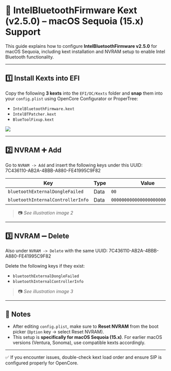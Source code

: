# 🔧 IntelBluetoothFirmware Kext (v2.5.0) – macOS Sequoia (15.x) Support

This guide explains how to configure **IntelBluetoothFirmware v2.5.0** for macOS Sequoia, including kext installation and NVRAM setup to enable Intel Bluetooth functionality.

---

## 1️⃣ Install Kexts into EFI

Copy the following **3 kexts** into the `EFI/OC/Kexts` folder and **snap** them into your `config.plist` using OpenCore Configurator or ProperTree:

- `IntelBluetoothFirmware.kext`
- `IntelBTPatcher.kext`
- `BlueToolFixup.kext`

![](.images/1.png)


---

## 2️⃣ NVRAM ➕ Add

Go to `NVRAM -> Add` and insert the following keys under this UUID: 7C436110-AB2A-4BBB-A880-FE41995C9F82

| Key                                | Type | Value                                  |
|-----------------------------------|------|----------------------------------------|
| `bluetoothExternalDongleFailed`   | Data | `00`                                   |
| `bluetoothInternalControllerInfo` | Data | `0000000000000000000000000000`         |

> 📷 *See illustration image 2*

---

## 3️⃣ NVRAM ➖ Delete

Also under `NVRAM -> Delete` with the same UUID: 7C436110-AB2A-4BBB-A880-FE41995C9F82

Delete the following keys if they exist:

- `bluetoothExternalDongleFailed`
- `bluetoothInternalControllerInfo`

> 📷 *See illustration image 3*

---

## 📌 Notes

- After editing `config.plist`, make sure to **Reset NVRAM** from the boot picker (`Option` key -> select Reset NVRAM).
- This setup is **specifically for macOS Sequoia (15.x)**. For earlier macOS versions (Ventura, Sonoma), use compatible kexts accordingly.

---

✅ If you encounter issues, double-check kext load order and ensure SIP is configured properly for OpenCore.




